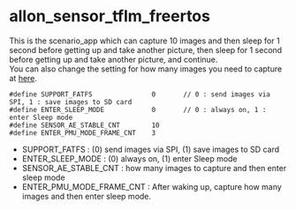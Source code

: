 # allon_sensor_tflm_freertos
This is the scenario_app which can capture 10 images and then sleep for 1 second before getting up and take another picture, then sleep for 1 second before getting up and take another picture, and continue.  
You can also change the setting for how many images you need to capture at [here](https://github.com/HimaxWiseEyePlus/Seeed_Grove_Vision_AI_Module_V2/blob/main/EPII_CM55M_APP_S/app/scenario_app/allon_sensor_tflm_freertos/common_config.h#L24).
```
#define SUPPORT_FATFS               0       // 0 : send images via SPI, 1 : save images to SD card
#define ENTER_SLEEP_MODE			0		// 0 : always on, 1 : enter Sleep mode
#define SENSOR_AE_STABLE_CNT		10
#define ENTER_PMU_MODE_FRAME_CNT	3
```
- SUPPORT_FATFS : (0) send images via SPI, (1) save images to SD card
- ENTER_SLEEP_MODE : (0) always on, (1) enter Sleep mode
- SENSOR_AE_STABLE_CNT : how many images to capture and then enter sleep mode
- ENTER_PMU_MODE_FRAME_CNT : After waking up, capture how many images and then enter sleep mode.